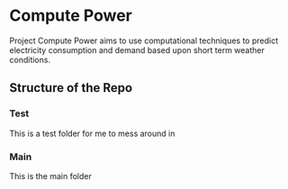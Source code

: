 # Compute Power
Project Compute Power aims to use computational techniques to predict electricity consumption and demand based upon short term weather conditions. 

## Structure of the Repo
### Test
This is a test folder for me to mess around in 

### Main
This is the main folder